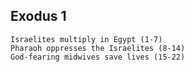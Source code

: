 ## Exodus 1

```
Israelites multiply in Egypt (1-7)
Pharaoh oppresses the Israelites (8-14)
God-fearing midwives save lives (15-22)
```
